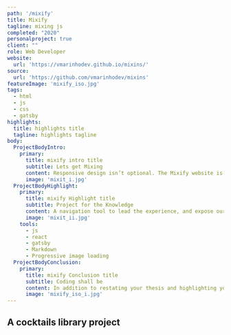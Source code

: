 ```yaml
---
path: '/mixify'
title: Mixify
tagline: mixing js
completed: "2020"
personalproject: true
client: ""
role: Web Developer
website:
  url: 'https://vmarinhodev.github.io/mixins/'
source:
  url: 'https://github.com/vmarinhodev/mixins'
featureImage: 'mixify_iso.jpg'
tags:
  - html
  - js
  - css
  - gatsby
highlights:
  title: highlights title
  tagline: highlights tagline
body:
  ProjectBodyIntro:
    primary:
      title: mixify intro title
      subtitle: Lets get Mixing
      content: Responsive design isn’t optional. The Mixify website is optimised to work across all devices, from handheld devices like smartphones and tablets to laptops and desktop computers, delivering an experience that allows the audience to easily interact with their content.
      image: 'mixit_i.jpg'
  ProjectBodyHighlight:
    primary:
      title: mixify Highlight title
      subtitle: Project for the Knowledge
      content: A navigation tool to lead the experience, and expose our client’s audience to content. Products and ranges are easy to navigate, but the content also enhances users’ experience, enabling them to explore beyond the product range, and into the brand they know so well - all while honouring the eCommerce experience.
      image: 'mixit_ii.jpg'
    tools:
      - js
      - react
      - gatsby
      - Markdown
      - Progressive image loading
  ProjectBodyConclusion:
    primary:
      title: mixify Conclusion title
      subtitle: Coding shall be 
      content: In addition to restating your thesis and highlighting your main points, you could add a relevant quotation from an authoritative source. This will not work in every case, but if, for example, you were writing a reflective essay on a piece of literature, you might quote a famous scholar who also reviewed that piece.It may be worth taking this opportunity to tie your argument to a larger context, such as relating your central theme to a particular group in society or even a global concept. McIntosh used this tactic in his conclusion by pitting America's capitalist society against his theory.
      image: 'mixify_iso_i.jpg'
---
```


## A cocktails library project

